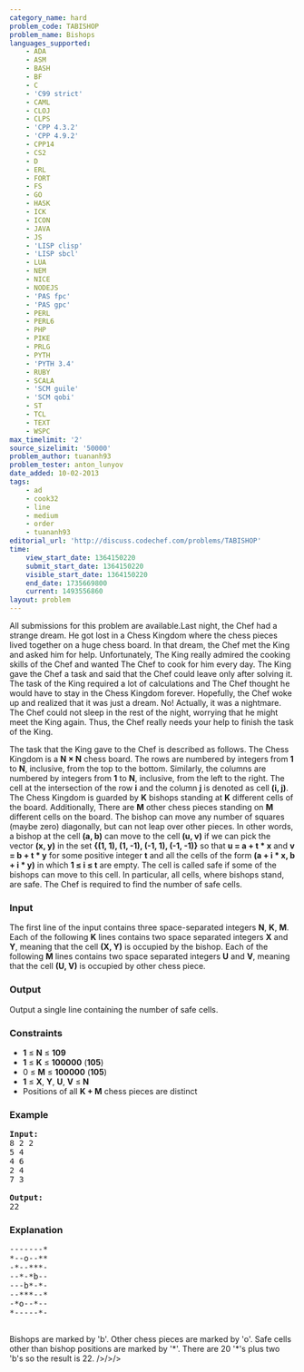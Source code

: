 ```yaml
---
category_name: hard
problem_code: TABISHOP
problem_name: Bishops
languages_supported:
    - ADA
    - ASM
    - BASH
    - BF
    - C
    - 'C99 strict'
    - CAML
    - CLOJ
    - CLPS
    - 'CPP 4.3.2'
    - 'CPP 4.9.2'
    - CPP14
    - CS2
    - D
    - ERL
    - FORT
    - FS
    - GO
    - HASK
    - ICK
    - ICON
    - JAVA
    - JS
    - 'LISP clisp'
    - 'LISP sbcl'
    - LUA
    - NEM
    - NICE
    - NODEJS
    - 'PAS fpc'
    - 'PAS gpc'
    - PERL
    - PERL6
    - PHP
    - PIKE
    - PRLG
    - PYTH
    - 'PYTH 3.4'
    - RUBY
    - SCALA
    - 'SCM guile'
    - 'SCM qobi'
    - ST
    - TCL
    - TEXT
    - WSPC
max_timelimit: '2'
source_sizelimit: '50000'
problem_author: tuananh93
problem_tester: anton_lunyov
date_added: 10-02-2013
tags:
    - ad
    - cook32
    - line
    - medium
    - order
    - tuananh93
editorial_url: 'http://discuss.codechef.com/problems/TABISHOP'
time:
    view_start_date: 1364150220
    submit_start_date: 1364150220
    visible_start_date: 1364150220
    end_date: 1735669800
    current: 1493556860
layout: problem
---
```

All submissions for this problem are available.Last night, the Chef had a strange dream. He got lost in a Chess Kingdom where the chess pieces lived together on a huge chess board. In that dream, the Chef met the King and asked him for help. Unfortunately, The King really admired the cooking skills of the Chef and wanted The Chef to cook for him every day. The King gave the Chef a task and said that the Chef could leave only after solving it. The task of the King required a lot of calculations and The Chef thought he would have to stay in the Chess Kingdom forever. Hopefully, the Chef woke up and realized that it was just a dream. No! Actually, it was a nightmare. The Chef could not sleep in the rest of the night, worrying that he might meet the King again. Thus, the Chef really needs your help to finish the task of the King.

The task that the King gave to the Chef is described as follows. The Chess Kingdom is a **N × N** chess board. The rows are numbered by integers from **1** to **N**, inclusive, from the top to the bottom. Similarly, the columns are numbered by integers from **1** to **N**, inclusive, from the left to the right. The cell at the intersection of the row **i** and the column **j** is denoted as cell **(i, j)**. The Chess Kingdom is guarded by **K** bishops standing at **K** different cells of the board. Additionally, There are **M** other chess pieces standing on **M** different cells on the board. The bishop can move any number of squares (maybe zero) diagonally, but can not leap over other pieces. In other words, a bishop at the cell **(a, b)** can move to the cell **(u, v)** if we can pick the vector **(x, y)** in the set **{(1, 1), (1, -1), (-1, 1), (-1, -1)}** so that **u = a + t \* x** and **v = b + t \* y** for some positive integer **t** and all the cells of the form **(a + i \* x, b + i \* y)** in which **1 ≤ i ≤ t** are empty. The cell is called safe if some of the bishops can move to this cell. In particular, all cells, where bishops stand, are safe. The Chef is required to find the number of safe cells.

### Input

The first line of the input contains three space-separated integers **N**, **K**, **M**. Each of the following **K** lines contains two space separated integers **X** and **Y**, meaning that the cell **(X, Y)** is occupied by the bishop. Each of the following **M** lines contains two space separated integers **U** and **V**, meaning that the cell **(U, V)** is occupied by other chess piece.

### Output

Output a single line containing the number of safe cells.

### Constraints

- **1** ≤ **N** ≤ **109**
- **1** ≤ **K** ≤ **100000** (**105**)
- 0 ≤ **M** ≤ **100000** (**105**)
- **1** ≤ **X**, **Y**, **U**, **V** ≤ **N**
- Positions of all **K + M** chess pieces are distinct

### Example

<pre>
<b>Input:</b>
8 2 2
5 4
4 6
2 4
7 3

<b>Output:</b>
22
</pre>
### Explanation

<pre>
-------*
*--o--**
-*--***-
--*-*b--
---b*-*-
--***--*
-*o--*--
*-----*-

</pre>
Bishops are marked by 'b'.
 Other chess pieces are marked by 'o'.
 Safe cells other than bishop positions are marked by '\*'.
 There are 20 '\*'s plus two 'b's so the result is 22. />/>/>
